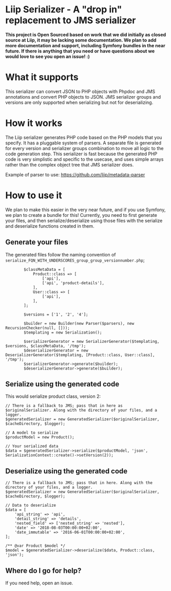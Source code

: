 # Liip Serializer - A "drop in" replacement to JMS serializer

**This project is Open Sourced based on work that we did initially as closed source at Liip, it may be lacking some documentation. We plan to add more documentation and support, including Symfony bundles in the near future. If there is anything that you need or have questions about we would love to see you open an issue! :)**

# What it supports
This serializer can convert JSON to PHP objects with Phpdoc and JMS annotations and convert PHP objects to JSON. JMS serializer groups and versions are only supported when serializing but not for deserializing.

# How it works
The Liip serializer generates PHP code based on the PHP models that you specify. It has a pluggable system of parsers. A separate file is generated for every version and serializer groups combination to move all logic to the code generation step. This serializer is fast because the generated PHP code is very simplistic and specific to the usecase, and uses simple arrays rather than the complex object tree that JMS serializer does.

Example of parser to use: 
https://github.com/liip/metadata-parser

# How to use it
We plan to make this easier in the very near future, and if you use Symfony, we plan to create a bundle for this! Currently, you need to first generate your files, and then serialize/deserialize using those files with the serialize and deserialize functions created in them.

## Generate your files
The generated files follow the naming convention of `serialize_FQN_WITH_UNDERSCORES_group_group_versionnumber.php`;

```
        $classMetaData = [
            Product::class => [
                ['api'],
                ['api', 'product-details'],
            ],
            User::class => [
                ['api'],
            ],
        ];

        $versions = ['1', '2', '4'];

        $builder = new Builder(new Parser($parsers), new RecursionChecker(null, []));
        $templating = new Serialization();

        $serializerGenerator = new SerializerGenerator($templating, $versions, $classMetaData, '/tmp');
        $deserializerGenerator = new DeserializerGenerator($templating, [Product::class, User::class], '/tmp');
        $serializerGenerator->generate($builder);
        $deserializerGenerator->generate($builder);
```

## Serialize using the generated code

This would serialize product class, version 2: 

```
// There is a fallback to JMS; pass that in here as $originalSerializer. Along with the directory of your files, and a logger.
$generatedSerializer = new GeneratedSerializer($originalSerializer, $cacheDirectory, $logger);

// A model to serialize
$productModel = new Product();

// Your serialized data
$data = $generatedSerializer->serialize($productModel, 'json', SerializationContext::create()->setVersion(2));
```

## Deserialize using the generated code

```
// There is a fallback to JMS; pass that in here. Along with the directory of your files, and a logger.
$generatedSerializer = new GeneratedSerializer($originalSerializer, $cacheDirectory, $logger);

// Data to deserialize
$data = [
    'api_string' => 'api',
    'detail_string' => 'details',
    'nested_field' => ['nested_string' => 'nested'],
    'date' => '2018-08-03T00:00:00+02:00',
    'date_immutable' => '2016-06-01T00:00:00+02:00',
];

/** @var Product $model */
$model = $generatedSerializer->deserialize($data, Product::class, 'json');
```

## Where do I go for help?

If you need help, open an issue. 
